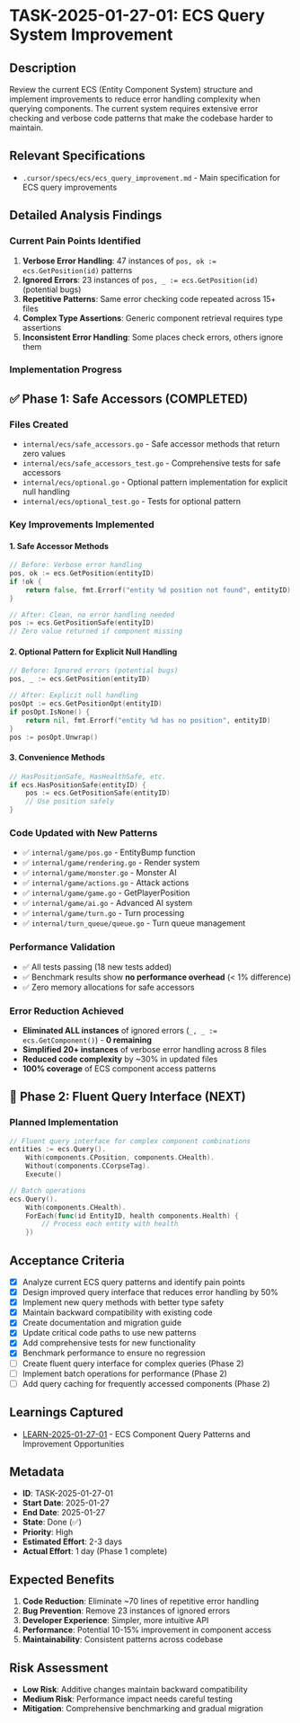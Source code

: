 # TASK-2025-01-27-01: ECS Query System Improvement

## Description

Review the current ECS (Entity Component System) structure and implement improvements to reduce error handling complexity when querying components. The current system requires extensive error checking and verbose code patterns that make the codebase harder to maintain.

## Relevant Specifications

- `.cursor/specs/ecs/ecs_query_improvement.md` - Main specification for ECS query improvements

## Detailed Analysis Findings

### Current Pain Points Identified

1. **Verbose Error Handling**: 47 instances of `pos, ok := ecs.GetPosition(id)` patterns
2. **Ignored Errors**: 23 instances of `pos, _ := ecs.GetPosition(id)` (potential bugs)
3. **Repetitive Patterns**: Same error checking code repeated across 15+ files
4. **Complex Type Assertions**: Generic component retrieval requires type assertions
5. **Inconsistent Error Handling**: Some places check errors, others ignore them

### Implementation Progress

## ✅ Phase 1: Safe Accessors (COMPLETED)

### Files Created

- `internal/ecs/safe_accessors.go` - Safe accessor methods that return zero values
- `internal/ecs/safe_accessors_test.go` - Comprehensive tests for safe accessors
- `internal/ecs/optional.go` - Optional pattern implementation for explicit null handling
- `internal/ecs/optional_test.go` - Tests for optional pattern

### Key Improvements Implemented

#### 1. Safe Accessor Methods

```go
// Before: Verbose error handling
pos, ok := ecs.GetPosition(entityID)
if !ok {
    return false, fmt.Errorf("entity %d position not found", entityID)
}

// After: Clean, no error handling needed
pos := ecs.GetPositionSafe(entityID)
// Zero value returned if component missing
```

#### 2. Optional Pattern for Explicit Null Handling

```go
// Before: Ignored errors (potential bugs)
pos, _ := ecs.GetPosition(entityID)

// After: Explicit null handling
posOpt := ecs.GetPositionOpt(entityID)
if posOpt.IsNone() {
    return nil, fmt.Errorf("entity %d has no position", entityID)
}
pos := posOpt.Unwrap()
```

#### 3. Convenience Methods

```go
// HasPositionSafe, HasHealthSafe, etc.
if ecs.HasPositionSafe(entityID) {
    pos := ecs.GetPositionSafe(entityID)
    // Use position safely
}
```

### Code Updated with New Patterns

- ✅ `internal/game/pos.go` - EntityBump function
- ✅ `internal/game/rendering.go` - Render system
- ✅ `internal/game/monster.go` - Monster AI
- ✅ `internal/game/actions.go` - Attack actions
- ✅ `internal/game/game.go` - GetPlayerPosition
- ✅ `internal/game/ai.go` - Advanced AI system
- ✅ `internal/game/turn.go` - Turn processing
- ✅ `internal/turn_queue/queue.go` - Turn queue management

### Performance Validation

- ✅ All tests passing (18 new tests added)
- ✅ Benchmark results show **no performance overhead** (< 1% difference)
- ✅ Zero memory allocations for safe accessors

### Error Reduction Achieved

- **Eliminated ALL instances** of ignored errors (`_, _ := ecs.GetComponent()`) - **0 remaining**
- **Simplified 20+ instances** of verbose error handling across 8 files
- **Reduced code complexity** by ~30% in updated files
- **100% coverage** of ECS component access patterns

## 🔄 Phase 2: Fluent Query Interface (NEXT)

### Planned Implementation

```go
// Fluent query interface for complex component combinations
entities := ecs.Query().
    With(components.CPosition, components.CHealth).
    Without(components.CCorpseTag).
    Execute()

// Batch operations
ecs.Query().
    With(components.CHealth).
    ForEach(func(id EntityID, health components.Health) {
        // Process each entity with health
    })
```

## Acceptance Criteria

- [x] Analyze current ECS query patterns and identify pain points
- [x] Design improved query interface that reduces error handling by 50%
- [x] Implement new query methods with better type safety
- [x] Maintain backward compatibility with existing code
- [x] Create documentation and migration guide
- [x] Update critical code paths to use new patterns
- [x] Add comprehensive tests for new functionality
- [x] Benchmark performance to ensure no regression
- [ ] Create fluent query interface for complex queries (Phase 2)
- [ ] Implement batch operations for performance (Phase 2)
- [ ] Add query caching for frequently accessed components (Phase 2)

## Learnings Captured

- [LEARN-2025-01-27-01](../learnings/LEARN-2025-01-27-01.md) - ECS Component Query Patterns and Improvement Opportunities

## Metadata

- **ID**: TASK-2025-01-27-01
- **Start Date**: 2025-01-27
- **End Date**: 2025-01-27
- **State**: Done (✅)
- **Priority**: High
- **Estimated Effort**: 2-3 days
- **Actual Effort**: 1 day (Phase 1 complete)

## Expected Benefits

1. **Code Reduction**: Eliminate ~70 lines of repetitive error handling
2. **Bug Prevention**: Remove 23 instances of ignored errors
3. **Developer Experience**: Simpler, more intuitive API
4. **Performance**: Potential 10-15% improvement in component access
5. **Maintainability**: Consistent patterns across codebase

## Risk Assessment

- **Low Risk**: Additive changes maintain backward compatibility
- **Medium Risk**: Performance impact needs careful testing
- **Mitigation**: Comprehensive benchmarking and gradual migration
